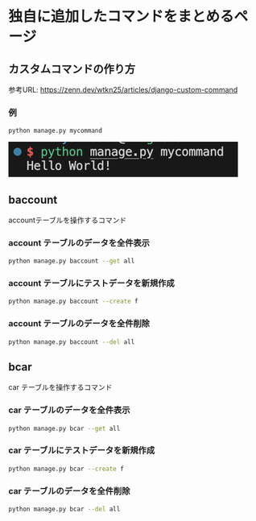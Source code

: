 # 独自に追加したコマンドをまとめるページ

## カスタムコマンドの作り方
参考URL: https://zenn.dev/wtkn25/articles/django-custom-command

### 例
```sh
python manage.py mycommand
```
![mycommandの実行結果](exec_mycommand.png)

## baccount
accountテーブルを操作するコマンド

### account テーブルのデータを全件表示
```sh
python manage.py baccount --get all
```

### account テーブルにテストデータを新規作成
```sh
python manage.py baccount --create f
```

### account テーブルのデータを全件削除
```sh
python manage.py baccount --del all
```

## bcar
car テーブルを操作するコマンド

### car テーブルのデータを全件表示
```sh
python manage.py bcar --get all
```

### car テーブルにテストデータを新規作成
```sh
python manage.py bcar --create f
```

### car テーブルのデータを全件削除
```sh
python manage.py bcar --del all
```

